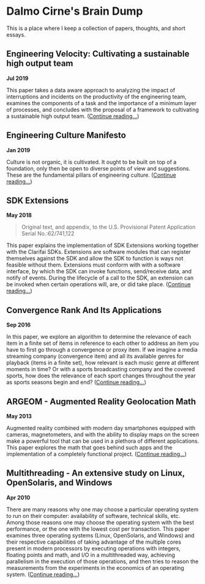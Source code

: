 # Dalmo Cirne's Brain Dump

This is a place where I keep a collection of papers, thoughts, and short essays.

## Engineering Velocity: Cultivating a sustainable high output team

**Jul 2019**

This paper takes a data aware approach to analyzing the impact of interruptions and incidents on the productivity of the engineering team, examines the components of a task and the importance of a minimum layer of processes, and concludes with the proposal of a framework to cultivating a sustainable high output team. ([Continue reading...](engineering_velocity.md))

## Engineering Culture Manifesto

**Jan 2019**

Culture is not organic, it is cultivated. It ought to be built on top of a foundation, only then be open to diverse points of view and suggestions. These are the fundamental pillars of engineering culture. ([Continue reading...](engineering_culture_manifesto.md))

## SDK Extensions

**May 2018**

> Original text, and appendix, to the U.S. Provisional Patent Application Serial No.:62/741,122

This paper explains the implementation of SDK Extensions working together with the Clarifai SDKs. Extensions are software modules that can register themselves against the SDK and allow the SDK to function is ways not feasible without them. Extensions must conform with with a software interface, by which the SDK can invoke functions, send/receive data, and notify of events. During the lifecycle of a call to the SDK, an extension can be invoked when certain operations will, are, or did take place. ([Continue reading...](sdk_extensions.md))

## Convergence Rank And Its Applications

**Sep 2016**

In this paper, we explore an algorithm to determine the relevance of each item in a finite set of items in reference to each other to address an item you have to first go through a convergence or proxy item. If we imagine a media streaming company (convergence item) and all its available genres for playback (items in a finite set), how relevant is each music genre at different moments in time? Or with a sports broadcasting company and the covered sports, how does the relevance of each sport changes throughout the year as sports seasons begin and end? ([Continue reading...](convergence_rank.md))

## ARGEOM - Augmented Reality Geolocation Math

**May 2013**

Augmented reality combined with modern day smartphones equipped with cameras, magnetometers, and with the ability to display maps on the screen make a powerful tool that can be used in a plethora of different applications. This paper explores the math that goes behind such apps and the implementation of a completely functional project. ([Continue reading...](argeom.md))


## Multithreading - An extensive study on Linux, OpenSolaris, and Windows

**Apr 2010**

There are many reasons why one may choose a particular operating system to run on their computer: availability of software, technical skills, etc. Among those reasons one may choose the operating system with the best performance, or the one with the lowest cost per transaction. This paper examines three operating systems (Linux, OpenSolaris, and Windows) and their respective capabilities of taking advantage of the multiple cores present in modern processors by executing operations with integers, floating points and math, and I/O in a multithreaded way, achieving parallelism in the execution of those operations, and then tries to reason the measurements from the experiments in the economics of an operating system. ([Continue reading...](multithreading.md))
